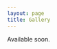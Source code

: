 ```yaml
---
layout: page
title: Gallery
---
```


Available soon.

<!---

![alt](/assets/image24/gallery/IMG_8354.jpeg)
![alt](/assets/image24/gallery/IMG_8330.jpeg) 
![alt](/assets/image24/gallery/IMG_8332.jpeg) ![alt](/assets/image24/gallery/IMG_8342.jpeg)
![alt](/assets/image24/gallery/IMG_8356.jpeg)
![alt](/assets/image24/gallery/IMG_8373.jpeg)
![alt](/assets/image24/gallery/IMG_8418.jpeg)
![alt](/assets/image24/gallery/IMG_8471.jpeg)
![alt](/assets/image24/gallery/IMG_8484.jpeg)
![alt](/assets/image24/gallery/IMG_8512.jpeg)

-->